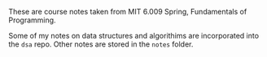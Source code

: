 These are course notes taken from MIT 6.009 Spring, Fundamentals of Programming.

Some of my notes on data structures and algorithims are incorporated into the `dsa` repo. Other notes are stored in the `notes` folder.